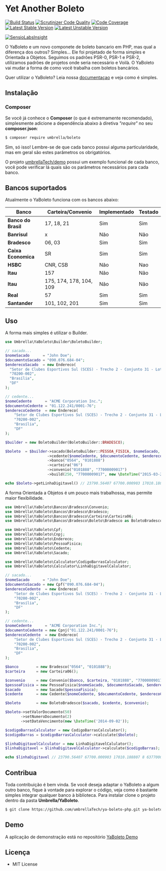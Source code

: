# Yet Another Boleto

[![Build Status](https://travis-ci.org/umbrellaTech/ya-boleto-php.png?branch=master)](https://travis-ci.org/umbrellaTech/ya-boleto-php)
[![Scrutinizer Code Quality](https://scrutinizer-ci.com/g/umbrellaTech/ya-boleto-php/badges/quality-score.png?b=master)](https://scrutinizer-ci.com/g/umbrellaTech/ya-boleto-php/?branch=master)
[![Code Coverage](https://scrutinizer-ci.com/g/umbrellaTech/ya-boleto-php/badges/coverage.png?b=master)](https://scrutinizer-ci.com/g/umbrellaTech/ya-boleto-php/?branch=master)
[![Latest Stable Version](https://poser.pugx.org/umbrella/boleto/v/stable.png)](https://packagist.org/packages/umbrella/boleto)
[![Latest Unstable Version](https://poser.pugx.org/umbrella/boleto/v/unstable.png)](https://packagist.org/packages/umbrella/boleto)

[![SensioLabsInsight](https://insight.sensiolabs.com/projects/c113d232-0ae2-4212-8d25-008cc15edc25/small.png)](https://insight.sensiolabs.com/projects/c113d232-0ae2-4212-8d25-008cc15edc25)

O YaBoleto e um novo componete de boleto bancario em PHP, mas qual a diferença dos outros? Simples... Ele foi projetado de forma simples e Orientada a Objetos.
Seguimos os padrões PSR-0, PSR-1 e PSR-2, utilizamos padrões de projetos onde seria necessário e Voilà. O YaBoleto vai mudar a forma de como você trabalha com boletos bancários.

Quer utilizar o YaBoleto? Leia nossa [documentaçao][2] e veja como é simples.

## Instalação
### Composer
Se você já conhece o **Composer** (o que é extremamente recomendado), simplesmente adicione a dependência abaixo à diretiva *"require"* no seu **composer.json**:

```sh
$ composer require umbrella/boleto
```

Sim, só isso! Lembre-se de que cada banco possui alguma particularidade, mas em geral são estes parâmetros os obrigatórios. 

O projeto [umbrellaTech/demo][1] possui um exemplo funcional de cada banco, você pode verificar lá quais são os parâmetros necessários para cada banco.

## Bancos suportados
Atualmente o YaBoleto funciona com os bancos abaixo:

| **Banco**           |  **Carteira/Convenio**   | **Implementado**   | **Testado**   |
|---------------------|--------------------------|--------------------|---------------|
| **Banco do Brasil** | 17, 18, 21               | Sim                | Sim           |
| **Banrisul**        | x                        | Não                | Não           |
| **Bradesco**        | 06, 03                   | Sim                | Sim           |
| **Caixa Economica** | SR                       | Sim                | Sim           |
| **HSBC**            | CNR, CSB                 | Não                | Nao           |
| **Itau**            | 157                      | Não                | Não           |
| **Itau**            | 175, 174, 178, 104, 109  | Não                | Não           |
| **Real**            | 57                       | Sim                | Sim           |
| **Santander**       | 101, 102, 201            | Sim                | Sim           |

Uso
----------

A forma mais simples é utilizar o Builder.

```php
use Umbrella\YaBoleto\Builder\BoletoBuilder;

// sacado...
$nomeSacado      = "John Doe";
$documentoSacado = "090.076.684-04";
$enderecoSacado  = new Endereco(
  "Setor de Clubes Esportivos Sul (SCES) - Trecho 2 - Conjunto 31 - Lotes 1A/1B",
  "70200-002",
  "Brasília",
  "DF"
);

// cedente...
$nomeCedente      = "ACME Corporation Inc.";
$documentoCedente = "01.122.241/0001-76";
$enderecoCedente  = new Endereco(
    "Setor de Clubes Esportivos Sul (SCES) - Trecho 2 - Conjunto 31 - Lotes 1A/1B",
    "70200-002",
    "Brasília",
    "DF"
);

$builder = new BoletoBuilder(BoletoBuilder::BRADESCO);

$boleto  = $builder->sacado(BoletoBuilder::PESSOA_FISICA, $nomeSacado, $documentoSacado, $enderecoSacado)
                   ->cedente($nomeCedente, $documentoCedente, $enderecoCedente)
                   ->banco("0564", "0101888")
                   ->carteira("06")
                   ->convenio("0101888", "77000009017")
                   ->build(250, "77000009017", new \DateTime("2015-03-24"));

echo $boleto->getLinhaDigitavel() // 23790.56407 67700.000903 17010.188807 8 63770000025000
```

A forma Orientada a Objetos é um pouco mais trabalhossa, mas permite maior flexibilidade.

```php
use Umbrella\YaBoleto\Bancos\Bradesco\Convenio;
use Umbrella\YaBoleto\Bancos\Bradesco\Bradesco;
use Umbrella\YaBoleto\Bancos\Bradesco\Carteira\Carteira06;
use Umbrella\YaBoleto\Bancos\Bradesco\Boleto\Bradesco as BoletoBradesco;

use Umbrella\YaBoleto\Cpf;
use Umbrella\YaBoleto\Cnpj;
use Umbrella\YaBoleto\Endereco;
use Umbrella\YaBoleto\PessoaFisica;
use Umbrella\YaBoleto\Cedente;
use Umbrella\YaBoleto\Sacado;

use Umbrella\YaBoleto\Calculator\CodigoBarrasCalculator;
use Umbrella\YaBoleto\Calculator\LinhaDigitavelCalulator;

// sacado...
$nomeSacado      = "John Doe";
$documentoSacado = new Cpf("090.076.684-04");
$enderecoCedente  = new Endereco(
    "Setor de Clubes Esportivos Sul (SCES) - Trecho 2 - Conjunto 31 - Lotes 1A/1B",
    "70200-002",
    "Brasília",
    "DF"
);

// cedente...
$nomeCedente      = "ACME Corporation Inc.";
$documentoCedente = new Cpnj("01.122.241/0001-76");
$enderecoCedente  = new Endereco(
    "Setor de Clubes Esportivos Sul (SCES) - Trecho 2 - Conjunto 31 - Lotes 1A/1B",
    "70200-002",
    "Brasília",
    "DF"
);

$banco        = new Bradesco("0564", "0101888");
$carteira     = new Carteira06();

$convenio     = new Convenio($banco, $carteira, "0101888", "77000009017");
$pessoaFisica = new PessoaFisica($nomeSacado, $documentoSacado, $enderecoSacado);
$sacado       = new Sacado($pessoaFisica);
$cedente      = new Cedente($nomeCedente, $documentoCedente, $enderecoCedente);

$boleto       = new BoletoBradesco($sacado, $cedente, $convenio);

$boleto->setValorDocumento(50)
       ->setNumeroDocumento(2)
       ->setDataVencimento(new \DateTime('2014-09-02'));

$codigoBarrasCalculator = new CodigoBarrasCalculator();
$codigoBarras = $codigoBarrasCalculator->calculate($boleto);

$linhaDigitavelCalculator = new LinhaDigitavelCalulator();
$linhaDigitavel = $linhaDigitavelCalculator->calculate($codigoBarras);

echo $linhaDigitavel // 23790.56407 67700.000903 17010.188807 8 63770000025000
```

Contribua
----------

Toda contribuição é bem vinda. Se você deseja adaptar o YaBoleto a algum outro banco, fique à vontade para explorar o código, veja como é bastante simples integrar qualquer banco à biblioteca. Para instalar clone o projeto dentro da pasta **Umbrella/YaBoleto**.

```sh
$ git clone https://github.com/umbrellaTech/ya-boleto-php.git ya-boleto-php/Umbrella/YaBoleto
```

Demo
----------
A aplicação de demonstração está no repositório [YaBoleto Demo](https://github.com/umbrellaTech/ya-boleto-demo)

Licença
----------

* MIT License

[1]: https://github.com/umbrellaTech/ya-boleto-demo
[2]: https://github.com/umbrellaTech/ya-boleto-php/docs
